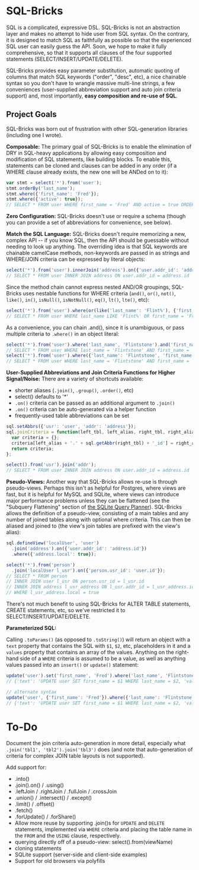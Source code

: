 # SQL-Bricks

SQL is a complicated, expressive DSL. SQL-Bricks is not an abstraction layer and makes no attempt to hide user from SQL syntax. On the contrary, it is designed to match SQL as faithfully as possible so that the experienced SQL user can easily guess the API. Soon, we hope to make it fully comprehensive, so that it supports all clauses of the four supported statements (SELECT/INSERT/UPDATE/DELETE).

SQL-Bricks provides easy parameter substitution, automatic quoting of columns that match SQL keywords ("order", "desc", etc), a nice chainable syntax so you don't have to wrangle massive multi-line strings, a few conveniences (user-supplied abbreviation support and auto join criteria support) and, most importantly, **easy composition and re-use of SQL**.

## Project Goals

SQL-Bricks was born out of frustration with other SQL-generation libraries (including one I wrote).

**Composable:** The primary goal of SQL-Bricks is to enable the elimination of DRY in SQL-heavy applications by allowing easy composition and modification of SQL statements, like building blocks. To enable this, statements can be cloned and clauses can be added in any order (if a WHERE clause already exists, the new one will be ANDed on to it):

```javascript
var stmt = select('*').from('user');
stmt.orderBy('last_name');
stmt.where({'first_name': 'Fred'});
stmt.where({'active': true});
// SELECT * FROM user WHERE first_name = 'Fred' AND active = true ORDER BY last_name
```

**Zero Configuration:** SQL-Bricks doesn't use or require a schema (though you can provide a set of abbreviations for convenience, see below).

**Match the SQL Language:** SQL-Bricks doesn't require memorizing a new, complex API -- if you know SQL, then the API should be guessable without needing to look up anything. The overriding idea is that SQL keywords are chainable camelCase methods, non-keywords are passed in as strings and WHERE/JOIN criteria can be expressed by literal objects:

```javascript
select('*').from('user').innerJoin('address').on({'user.addr_id': 'address.id'});
// SELECT * FROM user INNER JOIN address ON user.addr_id = address.id
```

Since the method chain cannot express nested AND/OR groupings, SQL-Bricks uses nestable functions for WHERE criteria (`and()`, `or()`, `not()`, `like()`, `in()`, `isNull()`, `isNotNull()`, `eq()`, `lt()`, `lte()`, etc):

```javascript
select('*').from('user').where(or(like('last_name': 'Flint%'), {'first_name': 'Fred'}));
// SELECT * FROM user WHERE last_name LIKE 'Flint%' OR first_name = 'Fred'
```

As a convenience, you can chain .and(), since it is unambiguous, or pass multiple criteria to `.where()` in an object literal:

```javascript
select('*').from('user').where('last_name', 'Flintstone').and('first_name', 'Fred');
// SELECT * FROM user WHERE last_name = 'Flintstone' AND first_name = 'Fred'
select('*').from('user').where({'last_name': 'Flintstone', 'first_name': 'Fred'});
// SELECT * FROM user WHERE last_name = 'Flintstone' AND first_name = 'Fred'
```

**User-Supplied Abbreviations and Join Criteria Functions for Higher Signal/Noise:** There are a variety of shortcuts available:
* shorter aliases (`.join()`, `.group()`, `.order()`, etc)
* select() defaults to '*'
* `.on()` criteria can be passed as an additional argument to `.join()`
* `.on()` criteria can be auto-generated via a helper function
* frequently-used table abbreviations can be set

```javascript
sql.setAbbrs({'usr': 'user', 'addr': 'address'});
sql.joinCriteria = function(left_tbl, left_alias, right_tbl, right_alias) {
  var criteria = {};
  criteria[left_alias + '.' + sql.getAbbr(right_tbl) + '_id'] = right_alias + '.id';
  return criteria;
};

select().from('usr').join('addr');
// SELECT * FROM user INNER JOIN address ON user.addr_id = address.id
```

**Pseudo-Views:** Another way that SQL-Bricks allows re-use is through pseudo-views. Perhaps this isn't as helpful for Postgres, where views are fast, but it is helpful for MySQL and SQLite, where views can introduce major performance problems unless they can be flattened (see the "Subquery Flattening" section of [the SQLite Query Planner](http://www.sqlite.org/optoverview.html)). SQL-Bricks allows the definition of a pseudo-view, consisting of a main tables and any number of joined tables along with optional where criteria. This can then be aliased and joined to (the view's join tables are prefixed with the view's alias):

```javascript
sql.defineView('localUser', 'user')
  .join('address').on({'user.addr_id': 'address.id'})
  .where({'address.local': true});

select('*').from('person')
  .join('localUser l_usr').on({'person.usr_id': 'user.id'});
// SELECT * FROM person
// INNER JOIN user l_usr ON person.usr_id = l_usr.id
// INNER JOIN address l_usr_address ON l_usr.addr_id = l_usr_address.id
// WHERE l_usr_address.local = true
```

There's not much benefit to using SQL-Bricks for ALTER TABLE statements, CREATE statements, etc, so we've restricted it to SELECT/INSERT/UPDATE/DELETE.

**Parameterized SQL:**

Calling `.toParams()` (as opposed to `.toString()`) will return an object with a `text` property that contains the SQL with `$1`, `$2`, etc, placeholders in it and a `values` property that contains an array of the values. Anything on the right-hand side of a `WHERE` criteria is assumed to be a value, as well as anything values passed into an `insert()` or `update()` statement:

```javascript
update('user').set('first_name', 'Fred').where('last_name', 'Flintstone').toParams();
// {'text': 'UPDATE user SET first_name = $1 WHERE last_name = $2, 'values': ['Fred', 'Flintstone']}

// alternate syntax
update('user', {'first_name': 'Fred'}).where({'last_name': 'Flintstone'}).toParams();
// {'text': 'UPDATE user SET first_name = $1 WHERE last_name = $2, 'values': ['Fred', 'Flintstone']}
```

# To-Do

Document the join criteria auto-generation in more detail, especially what `.join('tbl1', 'tbl2').join('tbl3')` does (and note that auto-generation of criteria for complex JOIN table layouts is not supported).

Add support for:

* .into()
* .join().on() / .using()
* .leftJoin / .rightJoin / .fullJoin / .crossJoin
* .union() / .intersect() / .except()
* .limit() / .offset()
* .fetch()
* .forUpdate() / .forShare()
* Allow more reuse by supporting .join()s for `UPDATE` and `DELETE` statements, implemented via `WHERE` criteria and placing the table name in the `FROM` and the `USING` clause, respectively.
* querying directly off of a pseudo-view: select().from(viewName)
* cloning statements
* SQLite support (server-side and client-side examples)
* Support for old browsers via polyfills
